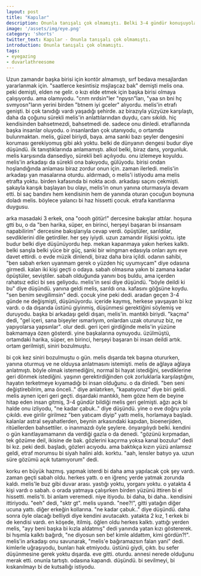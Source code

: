 ```yaml
---
layout: post
title: "Kapılar"
description: Onunla tanışalı çok olmamıştı. Belki 3-4 gündür konuşuyolardı, mesajlaşıyolardı.
image: '/assets/img/eye.png'
category: 'shorts'
twitter_text: Kapılar - Onunla tanışalı çok olmamıştı.
introduction: Onunla tanışalı çok olmamıştı.
tags:
- eyegazing
- duvarlathreesome
---
```


Uzun zamandır başka birisi için kontör almamıştı, sırf bedava mesajlardan yararlanmak için. "saatlerce kesintisiz msjlaşcaz bak" demişti melis ona. peki demişti, elden ne gelir. o kızı elde etmek için başka birisi olmaya çalışıyordu. ama olamıyodu. "cnm nrdsin"ler "npysn"ları, "yaa sn bni hç svmyosn"ların yerini birden "btnem iyi gceler" alıyordu. melis'in etrafı genişti. bi çok tanıdığı vardı yaşadığı şehirde. az birazıyla yüzyüze karşılaştı, daha da çoğunu sürekli melis'in anlattılarından duydu, canı sıkıldı. hiç kendisinden bahsetmezdi, bahsetmedi de. sadece onu dinledi. etraflarında başka insanlar oluyodu. o insanlardan çok utanıyodu, o ortamda bulunmaktan. melis, güzel biriydi, baya. ama sanki bazı şeyler dengesini koruması gerekiyomuş gibi aklı yoktu. belki de dünyanın dengesi budur diye düşündü. ilk tanıştıklarında anlamamıştı. alkol belki, biraz dans, yorgunluk. melis karşısında dansediyo, sürekli beli açılıyodu. onu izlemeye koyuldu. melis'in arkadaşı da sürekli ona bakıyodu, gülüyodu. birisi ondan hoşlandığında anlaması biraz zordur onun için. zaman ilerledi. melis'in arkadaşı yan masalarına oturdu. aldırmadı, o melis'i istiyodu ama melis etrafta yoktu. birden kafasında bi nokta acıdı. arkadaşı saçını çekmişti. şakayla karışık başlayan bu olayı, melis'in onun yanına oturmasıyla devam etti. bi saç bandını hem kendisinin hem de yanında oturan çocuğun boynuna doladı melis. böylece yalancı bi haz hissetti çocuk. etrafa kanıtlanma duygusu.

arka masadaki 3 erkek, ona "oooh götür!" dercesine bakışlar attılar. hoşuna gtti bu, o da "ben harika, süper, en birinci, herşeyi başaran bi insansam napabilirim" dercesine bakışlarıyla cevap verdi. öpüştüler, sarıldılar, sevdiklerini dile getirdiler. her şey iyiydi. uzun zamandır ilişkisi yoktu. işte budur belki diye düşünüyordu hep. mekan kapanmaya yakın herkes kalktı. belki sanşla belki yüce bir güç, sanki bir wingman edasıyla onları aynı eve davet ettirdi. o evde müzik dinlendi, biraz daha bira içildi. odanın sahibi, "ben sabah erken uyanmam gerek o yüzden hiç uyumıycam" diye odasına girmedi. kalan iki kişi geçti o odaya. sabah olmasına yakın bi zamana kadar öpüştüler, seviştiler. sabah olduğunda yanını boş buldu, ama içerden rahatsız edici bi ses geliyodu. melis'in sesi diye düşündü. "böyle deildi ki bu" diye düşündü. yanına geldi melis, sarıldı ona. kafasını göğsüne koydu. "sen benim sevgilimsin" dedi. çocuk yine peki dedi. aradan geçen 3-4 günde ne değişmişti, düşünüyordu. içeride kaymış, herkese yavşayan bi kız vardı. o da dışarıda üstünü giyinmiş, düşünmesi gerektiğini söylemiş ve duruyodu. başka bi arkadaşı geldi dışarı, melis'in. mantıklı biriydi. "kaçma" dedi, "gel içeri, sana bişeyler ısmarlıyım, onlardan uzak otururuz biz, ne yapıyolarsa yapsınlar". olur dedi. geri içeri girdiğinde melis'in yüzüne bakmamaya özen gösterdi. yine başkalarına oynuyodu. üzülmüştü, ortamdaki harika, süper, en birinci, herşeyi başaran bi insan deildi artık. ortam gerilmişti, siniri bozulmuştu.

bi çok kez siniri bozulmuştu o gün. melis dışarda tek başına otururken, yanına oturmuş ve ne olduysa anlatmasını istemişti. melis de ağlaya ağlaya anlatmıştı. böyle olmak istemediğini, normal bi hayat istediğini, sevdiklerine geri dönmek istediğini. yaşının gerektirdiğinden çok zorluklarla karşılaştığını, hayatın terketmeye kıyamadığı bi insan olduğunu. o da dinledi. "ben seni değiştirebilrim, ama önceli.." diye anlatırken, "kapatıyoruz" diye biri geldi. melis aynen içeri geri geçti. dışardaki mantıklı, hem göze hem de beyine hitap eden insan gitmiş, 3-4 gündür bildiği melis geri gelmişti. ağzı açık bi halde onu izliyodu, "ne kadar çabuk.." diye düşündü. yine o eve doğru yola çıkıldı. eve girilir girilmez "ben yatıcam diyip" yattı melis, horlamaya başladı. kalanlar astral seyahatlerden, beynin arkasındaki kapıdan, bioenerjiden, ritüellerden bahsettiler. o inanmazdı öyle şeylere. önyargılıydı belki. kendini o gün kanıtlayamamanın da verdiği gazla o da denedi. "gözünü kırpmadan, tek gözüme deil, ikisine de bak. gözlerini kaçırma yoksa kanal bozulur" dedi bi kız. peki dedi. başladı, gözleri acıyodu. ama baktıkça kızın yüzü anlamsız geldi, etraf morumsu bi siyah halini aldı. korktu. "aah, lensler batıyo ya. uzun süre gözümü açık tutamıyorum" dedi.

korku en büyük hazmış. yapmak isterdi bi daha ama yapılacak çok şey vardı. zaman geçti sabah oldu. herkes yattı. o en iğrenç yerde yatmak zorunda kaldı. melis'le buz gibi duvar arası. yastığı yoktu, yorganı yoktu. o yatakta 4 kişi vardı o sabah. o orada yatmaya çalışırken birden yüzünü ittiren bi el hissetti. melis'ti. bi anlam veremedi. niye itiyodu. bi daha, bi daha.. kendisini ittiriyodu. "eeh" dedi, "sktr gt". melis uyandı. "nee?!", gitti yatağın diğer ucuna yattı. diğer erkeğin kollarına. "ne kadar çabuk.." diye düşündü. daha sonra öyle olacağı belliydi diye kendini avutacaktı. yatakta 2 kız, 1 erkek bi de kendisi vardı. en köşede, itilmiş. öğlen oldu herkes kalktı. yattığı yerden melis, "ayy beni başka bi kızla aldatmış" dedi yanında yatan kızı göstererek. bi hışımla kalktı bağırdı, "ne diyosun sen be! kimle aldattım, kimi gördün?!". melis'in arkadaşı onu savunarak, "melis'e bağıramazsın falan yani" dedi. kimlerle uğraşıyodu, bunları hak etmiyodu. üstünü giydi, çıktı. bu sefer düşünmesine gerek yoktu dışarda. eve gitti. oturdu. annesi nerede olduğunu merak etti. onunla tartıştı. odasına kapandı. düşündü. bi sevilmeyi, bi kıskanılmayı bi de kutsallığı istiyodu.
